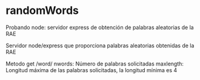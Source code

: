 # randomWords
Probando node: servidor express de obtención de palabras aleatorias de la RAE

Servidor node/express que proporciona palabras aleatorias obtenidas de la RAE

Metodo get /word/
  nwords: Número de palabras solicitadas
  maxlength: Longitud máxima de las palabras solicitadas, la longitud mínima es 4
